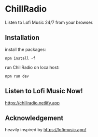 # ChillRadio

Listen to Lofi Music 24/7 from your browser.

## Installation

install the packages:

    npm install -f

run ChillRadio on localhost:

    npm run dev

## Listen to Lofi Music Now!

https://chillradio.netlify.app

## Acknowledgement

heavily inspired by
https://lofimusic.app/
